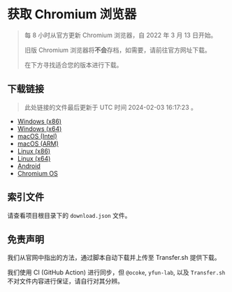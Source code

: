 # 获取 Chromium 浏览器

> 每 8 小时从官方更新 Chromium 浏览器，自 2022 年 3 月 13 日开始。
> 
> 旧版 Chromium 浏览器将**不会**存档，如需要，请前往官方网址下载。
>
> 在下方寻找适合您的版本进行下载。

## 下载链接

> 此处链接的文件最后更新于 UTC 时间 2024-02-03 16:17:23
。

- [Windows (x86)](https://transfer.sh/9P1MRyoXSb/Win.zip)
- [Windows (x64)](https://transfer.sh/xBuEqF8uzG/Win_x64.zip)
- [macOS (Intel)](https://transfer.sh/unMtRzmOLJ/Mac.zip)
- [macOS (ARM)](https://transfer.sh/hw9d7BIGWn/Mac_Arm.zip)
- [Linux (x86)](https://transfer.sh/WxhgwDvvMa/Linux.zip)
- [Linux (x64)](https://transfer.sh/yWeseiCRdl/Linux_x64.zip)
- [Android](https://transfer.sh/kJeFjJe7Jq/Android.zip)
- [Chromium OS](https://transfer.sh/2Pdh67CCjI/Linux_ChromiumOS_Full.zip)

## 索引文件

请查看项目根目录下的 `download.json` 文件。

## 免责声明

我们从官网中指出的方法，通过脚本自动下载并上传至 Transfer.sh 提供下载。

我们使用 CI (GitHub Action) 进行同步，但 `@ocoke`, `yfun-lab`, 以及 `Transfer.sh` 不对文件内容进行保证，请自行对其分辨。
